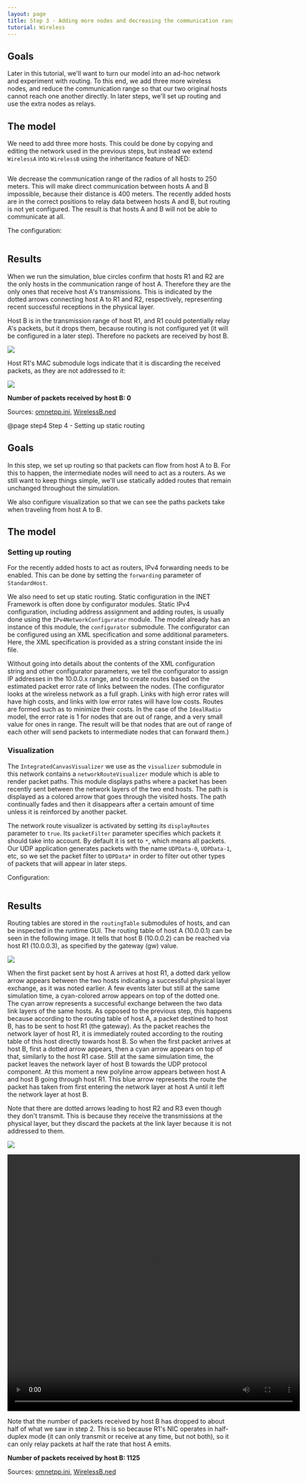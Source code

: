 ```yaml
---
layout: page
title: Step 3 - Adding more nodes and decreasing the communication range
tutorial: Wireless
---
```



## Goals

Later in this tutorial, we'll want to turn our model into an ad-hoc network
and experiment with routing. To this end, we add three more wireless nodes,
and reduce the communication range so that our two original
hosts cannot reach one another directly. In later steps, we'll set up
routing and use the extra nodes as relays.

## The model

We need to add three more hosts. This could be done by copying and editing the
network used in the previous steps, but instead we extend `WirelessA` into
`WirelessB` using the inheritance feature of NED:

<pre src="../WirelessB.ned" from="network WirelessB" until="####"></pre>

We decrease the communication range of the radios of all hosts to 250
meters. This will make direct communication between hosts A and B
impossible, because their distance is 400 meters. The recently added hosts
are in the correct positions to relay data between hosts A and B, but
routing is not yet configured. The result is that hosts A and B will not be
able to communicate at all.

The configuration:

<pre src="../omnetpp.ini" from="Config Wireless03" until="####"></pre>

## Results

When we run the simulation, blue circles confirm that hosts R1 and R2 are the only
hosts in the communication range of host A. Therefore they are the only ones that
receive host A's transmissions. This is indicated by the dotted arrows
connecting host A to R1 and R2, respectively, representing recent successful
receptions in the physical layer.

Host B is in the transmission range of host R1, and R1 could potentially relay A's packets,
but it drops them, because routing is not configured yet (it will be configured
in a later step). Therefore no packets are received by host B.

<img src="wireless-step3-2.png">

Host R1's MAC submodule logs indicate that it is discarding the received packets, as they are
not addressed to it:

<img src="wireless-step3-log.png">

**Number of packets received by host B: 0**

Sources: [omnetpp.ini](../omnetpp.ini), [WirelessB.ned](../WirelessB.ned)



<!------------------------------------------------------------------------>

@page step4 Step 4 - Setting up static routing


## Goals

In this step, we set up routing so that packets can flow from host A to B.
For this to happen, the intermediate nodes will need to act as a routers.
As we still want to keep things simple, we'll use statically added routes
that remain unchanged throughout the simulation.

We also configure visualization so that we can see the paths packets take
when traveling from host A to B.

## The model

### Setting up routing

For the recently added hosts to act as routers, IPv4 forwarding needs to be
enabled. This can be done by setting the `forwarding` parameter of
`StandardHost`.

We also need to set up static routing. Static configuration in the INET
Framework is often done by configurator modules. Static IPv4 configuration,
including address assignment and adding routes, is usually done using the
`IPv4NetworkConfigurator` module. The model already has an instance of this
module, the `configurator` submodule. The configurator can be configured
using an XML specification and some additional parameters. Here, the XML
specification is provided as a string constant inside the ini file.

Without going into details about the contents of the XML configuration
string and other configurator parameters, we tell the configurator to
assign IP addresses in the 10.0.0.x range, and to create routes based on
the estimated packet error rate of links between the nodes. (The
configurator looks at the wireless network as a full graph. Links with high
error rates will have high costs, and links with low error rates will have
low costs. Routes are formed such as to minimize their costs. In the case
of the `IdealRadio` model, the error rate is 1 for nodes that are out of
range, and a very small value for ones in range. The result will be that
nodes that are out of range of each other will send packets to intermediate
nodes that can forward them.)

### Visualization

The `IntegratedCanvasVisualizer` we use as the `visualizer` submodule in
this network contains a `networkRouteVisualizer` module which is able to render
packet paths. This module displays paths where a packet has been recently
sent between the network layers of the two end hosts. The path is displayed as
a colored arrow that goes through the visited hosts. The path continually
fades and then it disappears after a certain amount of time unless it is
reinforced by another packet.

The network route visualizer is activated by setting its `displayRoutes` parameter to `true`. Its `packetFilter`
parameter specifies which packets it should take into account. By default it is set
to `*`, which means all packets.
Our UDP application generates packets with the name `UDPData-0`,
`UDPData-1`, etc, so we set the packet filter to `UDPData*`
in order to filter out other types of packets that will appear in later
steps.

Configuration:

<pre src="../omnetpp.ini" from="\[Config Wireless04\]" until="####"></pre>

## Results

Routing tables are stored in the `routingTable` submodules of hosts, and
can be inspected in the runtime GUI. The routing table of host A (10.0.0.1)
can be seen in the following image. It tells that host B (10.0.0.2) can be
reached via host R1 (10.0.0.3), as specified by the gateway (gw) value.

<img src="wireless-step4-rt.png">

When the first packet sent by host A arrives at host R1, a dotted dark yellow arrow appears
between the two hosts indicating a successful physical layer exchange, as it was
noted earlier. A few events later but still at the same simulation time, a cyan-colored
arrow appears on top of the dotted one. The cyan arrow represents a successful
exchange between the two data link layers of the same hosts. As opposed to the
previous step, this happens because according to the routing table of host A, a
packet destined to host B, has to be sent to host R1 (the gateway). As the packet
reaches the network layer of host R1, it is immediately routed according to the
routing table of this host directly towards host B. So when the first packet arrives
at host B, first a dotted arrow appears, then a cyan arrow appears on top of that,
similarly to the host R1 case. Still at the same simulation time, the packet leaves
the network layer of host B towards the UDP protocol component. At this moment
a new polyline arrow appears between host A and host B going through host R1.
This blue arrow represents the route the packet has taken from first entering
the network layer at host A until it left the network layer at host B.

Note that there are dotted arrows leading to host R2 and R3 even though they don't
transmit. This is because they receive the transmissions at the physical layer,
but they discard the packets at the link layer because it is not addressed to
them.

<img src="step4_8.gif">
<!--TODO: remove-->

<video autoplay loop controls onclick="this.paused ? this.play() : this.pause();" src="step4-4-1.mp4" width="655" height="575"></video>
<!--internal video recording, playback speed 0.72, fadeOutMode animationTime, fadeOutTime 1.5s, normal run until event #184-->
<!--crop green background: top bottom left right 8 5 8 5 width 655-->

Note that the number of packets received by host B has dropped to about half
of what we saw in step 2. This is so because R1's NIC operates in half-duplex
mode (it can only transmit or receive at any time, but not both), so it can
only relay packets at half the rate that host A emits.

**Number of packets received by host B: 1125**

Sources: [omnetpp.ini](../omnetpp.ini), [WirelessB.ned](../WirelessB.ned)

